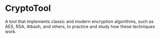 # CryptoTool
A tool that implements classic and modern encryption algorithms, such as AES, RSA, Atbash, and others, to practice and study how these techniques work.



